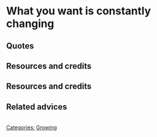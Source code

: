 # What you want is constantly changing

## Quotes

## Resources and credits

## Resources and credits

## Related advices
<br/>[Categories:](../Categories/index.md) [Growing](../Categories/Growing.md)